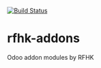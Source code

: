 [![Build Status](https://travis-ci.org/rfhk/rfhk-addons.svg?branch=9.0)](https://travis-ci.org/rfhk/rfhk-addons)

# rfhk-addons
Odoo addon modules by RFHK
